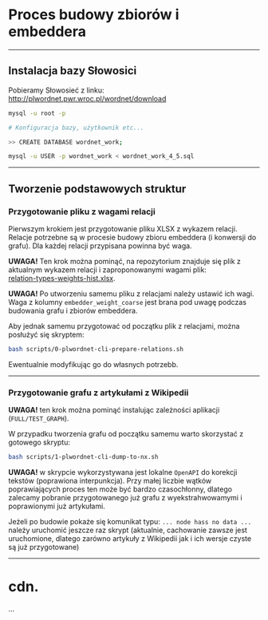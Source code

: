 # Proces budowy zbiorów i embeddera

---

## Instalacja bazy Słowosici

Pobieramy Słowosieć z linku: http://plwordnet.pwr.wroc.pl/wordnet/download

```bash
mysql -u root -p

# Konfiguracja bazy, użytkownik etc...

>> CREATE DATABASE wordnet_work;

mysql -u USER -p wordnet_work < wordnet_work_4_5.sql
```

---

## Tworzenie podstawowych struktur

### Przygotowanie pliku z wagami relacji

Pierwszym krokiem jest przygotowanie pliku XLSX z wykazem relacji.  Relacje potrzebne są w procesie 
budowy zbioru embeddera (i konwersji do grafu). Dla każdej relacji przypisana powinna być waga.

**UWAGA!** Ten krok można pominąć, na repozytorium znajduje się plik z aktualnym wykazem relacji
i zaproponowanymi wagami plik:  
[relation-types-weights-hist.xlsx](resources/mappings/relation-types-weights-hist.xlsx).

**UWAGA!** Po utworzeniu samemu pliku z relacjami należy ustawić ich wagi. Waga z kolumny 
`embedder_weight_coarse` jest brana pod uwagę podczas budowania grafu i zbiorów embeddera.

Aby jednak samemu przygotować od początku plik z relacjami, można posłużyć się skryptem:

```bash 
bash scripts/0-plwordnet-cli-prepare-relations.sh
```
Ewentualnie modyfikując go do własnych potrzebb.

---

### Przygotowanie grafu z artykułami z Wikipedii

**UWAGA!** ten krok można pominąć instalując zależności aplikacji (`FULL/TEST_GRAPH`).

W przypadku tworzenia grafu od początku samemu warto skorzystać z gotowego skryptu:

```bash
bash scripts/1-plwordnet-cli-dump-to-nx.sh
```

**UWAGA!** w skrypcie wykorzystywana jest lokalne `OpenAPI` do korekcji tekstów (poprawiona interpunkcja).
Przy małej liczbie wątków poprawiających proces ten może być bardzo czasochłonny, dlatego zalecamy
pobranie przygotowanego już grafu z wyekstrahwowamymi i poprawionymi już artykułami.

Jeżeli po budowie pokaże się komunikat typu: `... node hass no data ...`
należy uruchomić jeszcze raz skrypt (aktualnie, cachowanie zawsze jest uruchomione, dlatego zarówno
artykuły z Wikipedii jak i ich wersje czyste są już przygotowane)

---

# cdn.
...